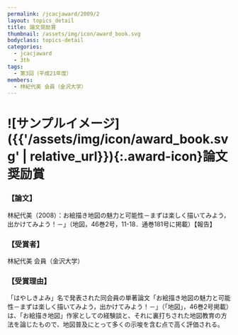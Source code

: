 ```yaml
---
permalink: /jcacjaward/2009/2
layout: topics_detail
title: 論文奨励賞
thumbnail: /assets/img/icon/award_book.svg
bodyclass: topics-detail
categories:
  - jcacjaward
  - 3th
tags:
  - 第3回（平成21年度）
members:
  - 林紀代美 会員（金沢大学）
---
```


# ![サンプルイメージ]({{'/assets/img/icon/award_book.svg' | relative_url}}){:.award-icon}論文奨励賞

### 【論文】

林紀代美（2008）：お絵描き地図の魅力と可能性－まずは楽しく描いてみよう，出かけてみよう！－」（地図，46巻2号，11-18．通巻181号に掲載）【報告】

### 【受賞者】

林紀代美 会員（金沢大学）

### 【受賞理由】

「はやしきよみ」名で発表された同会員の単著論文「お絵描き地図の魅力と可能性－まずは楽しく描いてみよう，出かけてみよう！－」（「地図」，46巻2号掲載）は、「お絵描き地図」作家としての経験談と、それに裏打ちされた地図教育の方法を論じたもので、地図普及にとって多くの示唆を含む点で高く評価される。
